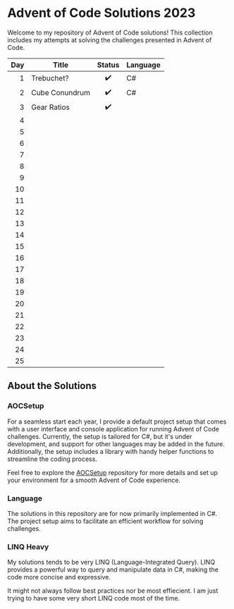 # Advent of Code Solutions 2023

Welcome to my repository of Advent of Code solutions! This collection includes my attempts at solving the challenges presented in Advent of Code.

| Day | Title          | Status | Language |
| ---:| -------------- |:------:| -------- |
| 1   | Trebuchet?     | ✔️     | C#       |
| 2   | Cube Conundrum | ✔️     | C#       |
| 3   | Gear Ratios    | ✔️     |          |
| 4   |                |        |          |
| 5   |                |        |          |
| 6   |                |        |          |
| 7   |                |        |          |
| 8   |                |        |          |
| 9   |                |        |          |
| 10  |                |        |          |
| 11  |                |        |          |
| 12  |                |        |          |
| 13  |                |        |          |
| 14  |                |        |          |
| 15  |                |        |          |
| 16  |                |        |          |
| 17  |                |        |          |
| 18  |                |        |          |
| 19  |                |        |          |
| 20  |                |        |          |
| 21  |                |        |          |
| 22  |                |        |          |
| 23  |                |        |          |
| 24  |                |        |          |
| 25  |                |        |          |

## About the Solutions

### AOCSetup

For a seamless start each year, I provide a default project setup that comes with a user interface and console application for running Advent of Code challenges. Currently, the setup is tailored for C#, but it's under development, and support for other languages may be added in the future. Additionally, the setup includes a library with handy helper functions to streamline the coding process.

Feel free to explore the [AOCSetup](https://github.com/KaNaDaAT/AOCSetup) repository for more details and set up your environment for a smooth Advent of Code experience.

### Language

The solutions in this repository are for now primarily implemented in C#. The project setup aims to facilitate an efficient workflow for solving challenges.

### LINQ Heavy

My solutions tends to be very LINQ (Language-Integrated Query). LINQ provides a powerful way to query and manipulate data in C#, making the code more concise and expressive.

It might not always follow best practices nor be most effiecient. I am just trying to have some very short LINQ code most of the time.


